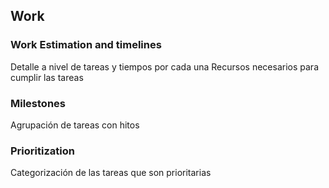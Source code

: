 ## Work

### Work Estimation and timelines
Detalle a nivel de tareas y tiempos por cada una
Recursos necesarios para cumplir las tareas

### Milestones
Agrupación de tareas con hitos 

### Prioritization
Categorización de las tareas que son prioritarias
